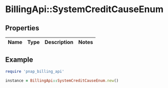 # BillingApi::SystemCreditCauseEnum

## Properties

| Name | Type | Description | Notes |
| ---- | ---- | ----------- | ----- |

## Example

```ruby
require 'pnap_billing_api'

instance = BillingApi::SystemCreditCauseEnum.new()
```


